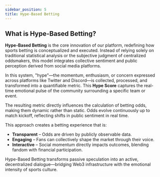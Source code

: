 ```yaml
---
sidebar_position: 5
title: Hype-Based Betting
---
```


## What is Hype-Based Betting?

**Hype-Based Betting** is the core innovation of our platform, redefining how sports betting is conceptualized and executed. Instead of relying solely on traditional statistical analysis or the subjective judgment of centralized oddsmakers, this model integrates collective sentiment and public perception derived from social media platforms.

In this system, "hype"—the momentum, enthusiasm, or concern expressed across platforms like Twitter and Discord—is collected, processed, and transformed into a quantifiable metric. This **Hype Score** captures the real-time emotional pulse of the community surrounding a specific team or event.

The resulting metric directly influences the calculation of betting odds, making them dynamic rather than static. Odds evolve continuously up to match kickoff, reflecting shifts in public sentiment in real time.

This approach creates a betting experience that is:

* **Transparent** – Odds are driven by publicly observable data.
* **Engaging** – Fans can collectively shape the market through their voice.
* **Interactive** – Social momentum directly impacts outcomes, blending fandom with financial participation.

Hype-Based Betting transforms passive speculation into an active, decentralized dialogue—bridging Web3 infrastructure with the emotional intensity of sports culture.

